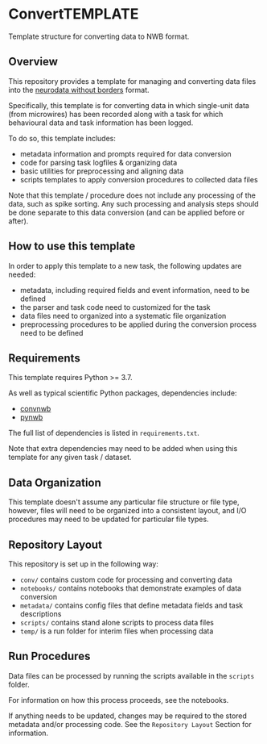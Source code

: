 # ConvertTEMPLATE

Template structure for converting data to NWB format.

## Overview

This repository provides a template for managing and converting data files into the
[neurodata without borders](https://www.nwb.org/) format.

Specifically, this template is for converting data in which single-unit data (from microwires)
has been recorded along with a task for which behavioural data and task information has been logged.

To do so, this template includes:

- metadata information and prompts required for data conversion
- code for parsing task logfiles & organizing data
- basic utilities for preprocessing and aligning data
- scripts templates to apply conversion procedures to collected data files

Note that this template / procedure does not include any processing of the data, such as spike sorting.
Any such processing and analysis steps should be done separate to this data conversion (and can be applied before or after).

## How to use this template

In order to apply this template to a new task, the following updates are needed:

- metadata, including required fields and event information, need to be defined
- the parser and task code need to customized for the task
- data files need to organized into a systematic file organization
- preprocessing procedures to be applied during the conversion process need to be defined

## Requirements

This template requires Python >= 3.7.

As well as typical scientific Python packages, dependencies include:

- [convnwb](https://github.com/JacobsSU/convnwb)
- [pynwb](https://github.com/NeurodataWithoutBorders/pynwb)

The full list of dependencies is listed in `requirements.txt`.

Note that extra dependencies may need to be added when using this template for any given task / dataset.

## Data Organization

This template doesn't assume any particular file structure or file type, however, files will need to be
organized into a consistent layout, and I/O procedures may need to be updated for particular file types.

## Repository Layout

This repository is set up in the following way:

- `conv/` contains custom code for processing and converting data
- `notebooks/` contains notebooks that demonstrate examples of data conversion
- `metadata/` contains config files that define metadata fields and task descriptions
- `scripts/` contains stand alone scripts to process data files
- `temp/` is a run folder for interim files when processing data

## Run Procedures

Data files can be processed by running the scripts available in the `scripts` folder.

For information on how this process proceeds, see the notebooks.

If anything needs to be updated, changes may be required to the stored metadata and/or
processing code. See the `Repository Layout` Section for information.
